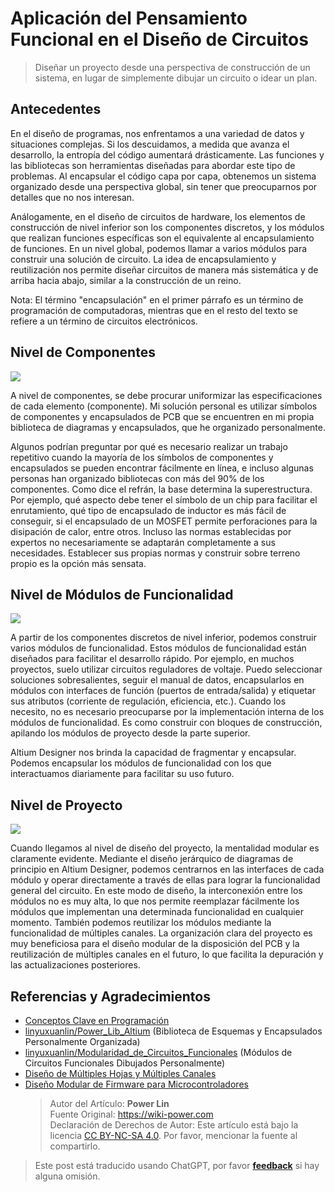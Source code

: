 # Aplicación del Pensamiento Funcional en el Diseño de Circuitos

> Diseñar un proyecto desde una perspectiva de construcción de un sistema, en lugar de simplemente dibujar un circuito o idear un plan.

## Antecedentes

En el diseño de programas, nos enfrentamos a una variedad de datos y situaciones complejas. Si los descuidamos, a medida que avanza el desarrollo, la entropía del código aumentará drásticamente. Las funciones y las bibliotecas son herramientas diseñadas para abordar este tipo de problemas. Al encapsular el código capa por capa, obtenemos un sistema organizado desde una perspectiva global, sin tener que preocuparnos por detalles que no nos interesan.

Análogamente, en el diseño de circuitos de hardware, los elementos de construcción de nivel inferior son los componentes discretos, y los módulos que realizan funciones específicas son el equivalente al encapsulamiento de funciones. En un nivel global, podemos llamar a varios módulos para construir una solución de circuito. La idea de encapsulamiento y reutilización nos permite diseñar circuitos de manera más sistemática y de arriba hacia abajo, similar a la construcción de un reino.

Nota: El término "encapsulación" en el primer párrafo es un término de programación de computadoras, mientras que en el resto del texto se refiere a un término de circuitos electrónicos.

## Nivel de Componentes

![](https://img.wiki-power.com/d/wiki-media/img/20200131212452.png)

A nivel de componentes, se debe procurar uniformizar las especificaciones de cada elemento (componente). Mi solución personal es utilizar símbolos de componentes y encapsulados de PCB que se encuentren en mi propia biblioteca de diagramas y encapsulados, que he organizado personalmente.

Algunos podrían preguntar por qué es necesario realizar un trabajo repetitivo cuando la mayoría de los símbolos de componentes y encapsulados se pueden encontrar fácilmente en línea, e incluso algunas personas han organizado bibliotecas con más del 90% de los componentes. Como dice el refrán, la base determina la superestructura. Por ejemplo, qué aspecto debe tener el símbolo de un chip para facilitar el enrutamiento, qué tipo de encapsulado de inductor es más fácil de conseguir, si el encapsulado de un MOSFET permite perforaciones para la disipación de calor, entre otros. Incluso las normas establecidas por expertos no necesariamente se adaptarán completamente a sus necesidades. Establecer sus propias normas y construir sobre terreno propio es la opción más sensata.

## Nivel de Módulos de Funcionalidad

![](https://img.wiki-power.com/d/wiki-media/img/20200131212642.png)

A partir de los componentes discretos de nivel inferior, podemos construir varios módulos de funcionalidad. Estos módulos de funcionalidad están diseñados para facilitar el desarrollo rápido. Por ejemplo, en muchos proyectos, suelo utilizar circuitos reguladores de voltaje. Puedo seleccionar soluciones sobresalientes, seguir el manual de datos, encapsularlos en módulos con interfaces de función (puertos de entrada/salida) y etiquetar sus atributos (corriente de regulación, eficiencia, etc.). Cuando los necesito, no es necesario preocuparse por la implementación interna de los módulos de funcionalidad. Es como construir con bloques de construcción, apilando los módulos de proyecto desde la parte superior.

Altium Designer nos brinda la capacidad de fragmentar y encapsular. Podemos encapsular los módulos de funcionalidad con los que interactuamos diariamente para facilitar su uso futuro.

## Nivel de Proyecto

![](https://img.wiki-power.com/d/wiki-media/img/20200131213218.png)

Cuando llegamos al nivel de diseño del proyecto, la mentalidad modular es claramente evidente. Mediante el diseño jerárquico de diagramas de principio en Altium Designer, podemos centrarnos en las interfaces de cada módulo y operar directamente a través de ellas para lograr la funcionalidad general del circuito. En este modo de diseño, la interconexión entre los módulos no es muy alta, lo que nos permite reemplazar fácilmente los módulos que implementan una determinada funcionalidad en cualquier momento. También podemos reutilizar los módulos mediante la funcionalidad de múltiples canales. La organización clara del proyecto es muy beneficiosa para el diseño modular de la disposición del PCB y la reutilización de múltiples canales en el futuro, lo que facilita la depuración y las actualizaciones posteriores.

## Referencias y Agradecimientos

- [Conceptos Clave en Programación](https://zhuanlan.zhihu.com/p/25288280)
- [linyuxuanlin/Power_Lib_Altium](https://github.com/linyuxuanlin/Power_Lib_Altium) (Biblioteca de Esquemas y Encapsulados Personalmente Organizada)
- [linyuxuanlin/Modularidad_de_Circuitos_Funcionales](https://github.com/linyuxuanlin/Modularity_of_Functional_Circuit) (Módulos de Circuitos Funcionales Dibujados Personalmente)
- [Diseño de Múltiples Hojas y Múltiples Canales](https://www.altium.com/documentation/altium-designer/multi-sheet-and-multi-channel-design-ad?version=18.1)
- [Diseño Modular de Firmware para Microcontroladores](https://mp.weixin.qq.com/s?__biz=MzI0ODU0NDI1Mg==&mid=2247493415&idx=1&sn=48868c853d82747e537d9571e02f9c4c&chksm=e99d89b4deea00a2cb26bc62c13bf9bb8955018b47b9b4c091dc98fe776d853039ba84ce480f&mpshare=1&scene=1&srcid=&sharer_sharetime=1588583649159&sharer_shareid=57baeb2b96d0cff9b17ac2c15b36602b&key=54a344d7200e25b224dfb50449a0a3835910904754e85f2f5687170aa3dc9cd1cada606d232a271784f6c37d841af2a681ce3312fe043716d933a48bc88fdfc38a50be9eeb42cc316538f1781f865de5&ascene=1&uin=MTk5MDUwOTA0Mg%3D%3D&devicetype=Windows+10+x64&version=62090070&lang=zh_CN&exportkey=A638hkClxH9AKARxE%2F2NsRw%3D&pass_ticket=DbttLz0NrPJvKfz31VIx1Sw50my315siej6rJhYtISz9sd1CObS%2BjG%2BOC%2FzHEXzj)
  > Autor del Artículo: **Power Lin**  
  > Fuente Original: <https://wiki-power.com>  
  > Declaración de Derechos de Autor: Este artículo está bajo la licencia [CC BY-NC-SA 4.0](https://creativecommons.org/licenses/by/4.0/deed.zh). Por favor, mencionar la fuente al compartirlo.

> Este post está traducido usando ChatGPT, por favor [**feedback**](https://github.com/linyuxuanlin/Wiki_MkDocs/issues/new) si hay alguna omisión.